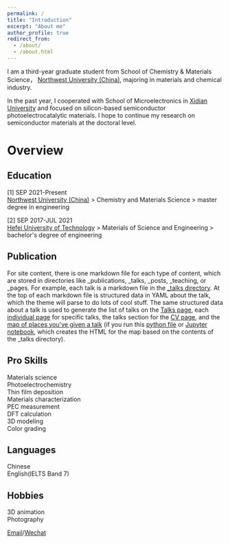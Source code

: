 ```yaml
---
permalink: /
title: "Introduction"
excerpt: "About me"
author_profile: true
redirect_from: 
  - /about/
  - /about.html
---
```


I am a third-year graduate student from School of Chemistry & Materials Science， [Northwest University (China)](https://english.nwu.edu.cn/), majoring in materials and chemical industry.

In the past year, I cooperated with School of Microelectronics in [Xidian University](https://en.xidian.edu.cn/) and focused on silicon-based semiconductor photoelectrocatalytic materials. I hope to continue my research on semiconductor materials at the doctoral level.

Overview
======

Education
------
[1] SEP 2021-Present<br>
[Northwest University (China)](https://english.nwu.edu.cn/) > Chemistry and Materials Science > master degree in engineering

[2] SEP 2017-JUL 2021<br>
[Hefei University of Technology](https://www.hfut.edu.cn/) > Materials of Science and Engineering > bachelor's degree of engineering

Publication
------
For site content, there is one markdown file for each type of content, which are stored in directories like _publications, _talks, _posts, _teaching, or _pages. For example, each talk is a markdown file in the [_talks directory](https://github.com/academicpages/academicpages.github.io/tree/master/_talks). At the top of each markdown file is structured data in YAML about the talk, which the theme will parse to do lots of cool stuff. The same structured data about a talk is used to generate the list of talks on the [Talks page](https://academicpages.github.io/talks), each [individual page](https://academicpages.github.io/talks/2012-03-01-talk-1) for specific talks, the talks section for the [CV page](https://academicpages.github.io/cv), and the [map of places you've given a talk](https://academicpages.github.io/talkmap.html) (if you run this [python file](https://github.com/academicpages/academicpages.github.io/blob/master/talkmap.py) or [Jupyter notebook](https://github.com/academicpages/academicpages.github.io/blob/master/talkmap.ipynb), which creates the HTML for the map based on the contents of the _talks directory).

Pro Skills
------
Materials science<br>
Photoelectrochemistry<br>
Thin film deposition<br>
Materials characterization<br>
PEC measurement<br>
DFT calculation<br>
3D modeling<br>
Color grading<br>

Languages
------
Chinese<br>
English(IELTS Band 7)

Hobbies
------
3D animation<br>
Photography

[Email](lijiaru@stumail.nwu.edu.cn)/[Wechat](images/Wechat.png)
